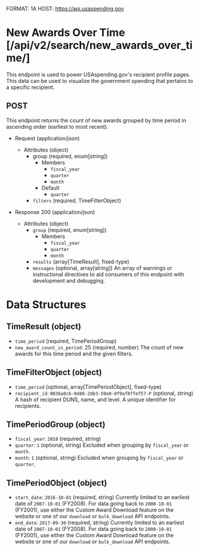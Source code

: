 FORMAT: 1A
HOST: https://api.usaspending.gov


# New Awards Over Time [/api/v2/search/new_awards_over_time/]

This endpoint is used to power USAspending.gov's recipient profile pages. This data can be used to visualize the government spending that pertains to a specific recipient.

## POST

This endpoint returns the count of new awards grouped by time period in ascending order (earliest to most recent).

+ Request (application/json)
    + Attributes (object)
        + group (required, enum[string])
            + Members
                + `fiscal_year`
                + `quarter`
                + `month`
            + Default
                + `quarter`
        + `filters` (required, TimeFilterObject)

+ Response 200 (application/json)
    + Attributes (object)
        + `group` (required, enum[string])
           + Members
                + `fiscal_year`
                + `quarter`
                + `month`
        + `results` (array[TimeResult], fixed-type)
        + `messages` (optional, array[string])
            An array of warnings or instructional directives to aid consumers of this endpoint with development and debugging.

# Data Structures

## TimeResult (object)
+ `time_period` (required, TimePeriodGroup)
+ `new_award_count_in_period`: 25 (required, number)
    The count of new awards for this time period and the given filters.

## TimeFilterObject (object)
+ `time_period` (optional, array[TimePeriodObject], fixed-type)
+ `recipient_id`: `0036a0cb-0d88-2db3-59e0-0f9af8ffef57-P` (optional, string)
    A hash of recipient DUNS, name, and level. A unique identifier for recipients.

## TimePeriodGroup (object)
+ `fiscal_year`: `2018` (required, string)
+ `quarter`: `1` (optional, string)
    Excluded when grouping by `fiscal_year` or `month`.
+ `month`: `1` (optional, string)
    Excluded when grouping by `fiscal_year` or `quarter`.

## TimePeriodObject (object)
+ `start_date`: `2016-10-01` (required, string)
    Currently limited to an earliest date of `2007-10-01` (FY2008).  For data going back to `2000-10-01` (FY2001), use either the Custom Award Download
    feature on the website or one of our `download` or `bulk_download` API endpoints.
+ `end_date`: `2017-09-30` (required, string)
    Currently limited to an earliest date of `2007-10-01` (FY2008).  For data going back to `2000-10-01` (FY2001), use either the Custom Award Download
    feature on the website or one of our `download` or `bulk_download` API endpoints.
